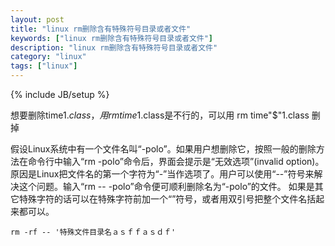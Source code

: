 ```yaml
---
layout: post
title: "linux rm删除含有特殊符号目录或者文件"
keywords: ["linux rm删除含有特殊符号目录或者文件"]
description: "linux rm删除含有特殊符号目录或者文件"
category: "linux"
tags: ["linux"]
---
```

{% include JB/setup %}


想要删除time$1.class，用rm time$1.class是不行的，可以用 rm time"$"1.class 删掉

假设Linux系统中有一个文件名叫“-polo”。如果用户想删除它，按照一般的删除方法在命令行中输入“rm -polo”命令后，界面会提示是“无效选项”(invalid option)。
原因是Linux把文件名的第一个字符为“-”当作选项了。用户可以使用“--”符号来解决这个问题。输入“rm -- -polo”命令便可顺利删除名为“-polo”的文件。
如果是其它特殊字符的话可以在特殊字符前加一个“”符号，或者用双引号把整个文件名括起来都可以。


```
rm -rf -- '特殊文件目录名ａｓｆｆａｓｄｆ'
```